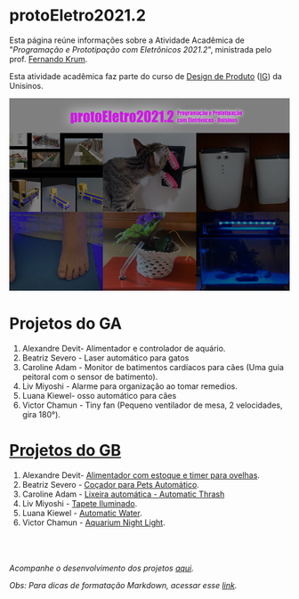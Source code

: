 # protoEletro2021.2

Esta página reúne informações sobre a Atividade Acadêmica de "_Programação e Prototipação com Eletrônicos 2021.2_", ministrada pelo prof. [Fernando Krum](http://www.ferkrum.com). 

Esta atividade acadêmica faz parte do curso de [Design de Produto](https://www.unisinos.br/graduacao/design-de-produto/porto-alegre)  ([IG](https://www.instagram.com/designproduto.unisinos/)) da Unisinos. 



![apresentacao](/imagens/cartaz-github-protoeletro2021.1.png "descrição")




# Projetos do GA
1. Alexandre Devit- Alimentador e controlador de aquário.
2. Beatriz Severo - Laser automático para gatos
3. Caroline Adam - Monitor de batimentos cardíacos para cães (Uma guia peitoral com o sensor de batimento).
4. Liv Miyoshi - Alarme para organização ao tomar remedios.
5. Luana Kiewel- osso automático para cães
6. Victor Chamun - Tiny fan (Pequeno ventilador de mesa, 2 velocidades, gira 180°).



# [Projetos do GB](https://github.com/ferkrum/protoEletro2021.2/wiki#projetos-finais)

1. Alexandre Devit- [Alimentador com estoque e timer para ovelhas](https://github.com/ferkrum/protoEletro2021.2/wiki/Projeto-1:-Alimentador-para-Ovinos).
2. Beatriz Severo - [Coçador para Pets Automático](https://github.com/ferkrum/protoEletro2021.2/wiki/Projeto-2:-Co%C3%A7ador-para-Pets-Autom%C3%A1tico).
3. Caroline Adam - [Lixeira automática - Automatic Thrash](https://github.com/ferkrum/protoEletro2021.2/wiki/Projeto-3:-Lixeira-autom%C3%A1tica-Automatic-trash)
4. Liv Miyoshi - [Tapete Iluminado](https://github.com/ferkrum/protoEletro2021.2/wiki/Projeto-4:-Tapete-iluminado).
5. Luana Kiewel - [Automatic Water](https://github.com/ferkrum/protoEletro2021.2/wiki/Projeto-5:-Automatic-Water).
6. Victor Chamun - [Aquarium Night Light](https://github.com/ferkrum/protoEletro2021.2/wiki/Projeto-6:-Aquarium-Night-Light).

<br><br><br>
_Acompanhe o desenvolvimento dos projetos [aqui](https://github.com/ferkrum/protoEletro2021.2/wiki)._


_Obs: Para dicas de formatação Markdown, acessar esse [link](https://docs.pipz.com/central-de-ajuda/learning-center/guia-basico-de-markdown#open)._
